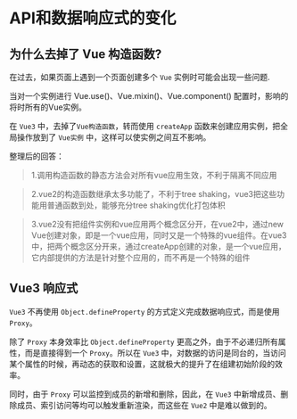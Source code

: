 # API和数据响应式的变化

## 为什么去掉了 Vue 构造函数?

在过去，如果页面上遇到一个页面创建多个 `Vue` 实例时可能会出现一些问题.

当对一个实例进行 Vue.use()、Vue.mixin()、Vue.component() 配置时，影响的将时所有的Vue实例。

在 `Vue3` 中，去掉了`Vue构造函数`，转而使用 `createApp` 函数来创建应用实例，把全局操作放到了 `Vue实例` 中，这样可以使实例之间互不影响。

整理后的回答：

> 1.调用构造函数的静态方法会对所有vue应用生效，不利于隔离不同应用

> 2.vue2的构造函数继承太多功能了，不利于tree shaking，vue3把这些功能用普通函数到处，能够充分tree shaking优化打包体积

> 3.vue2没有把组件实例和vue应用两个概念区分开，在vue2中，通过new Vue创建对象，即是一个vue应用，同时又是一个特殊的vue组件。在vue3中，把两个概念区分开来，通过createApp创建的对象，是一个vue应用，它内部提供的方法是针对整个应用的，而不再是一个特殊的组件

## Vue3 响应式

`Vue3` 不再使用 `Object.defineProperty` 的方式定义完成数据响应式，而是使用 `Proxy`。

除了 `Proxy` 本身效率比 `Object.defineProperty` 更高之外，由于不必递归所有属性，而是直接得到一个 `Proxy`。所以在 `Vue3` 中，对数据的访问是同台的，当访问某个属性的时候，再动态的获取和设置，这就极大的提升了在组建初始阶段的效率。

同时，由于 `Proxy` 可以监控到成员的新增和删除，因此，在 `Vue3` 中新增成员、删除成员、索引访问等均可以触发重新渲染，而这些在 `Vue2` 中是难以做到的。